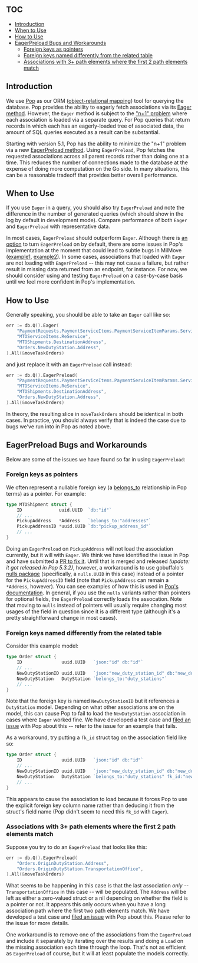 ## TOC

<!-- toc -->

- [Introduction](#introduction)
- [When to Use](#when-to-use)
- [How to Use](#how-to-use)
- [EagerPreload Bugs and Workarounds](#eagerpreload-bugs-and-workarounds)
  * [Foreign keys as pointers](#foreign-keys-as-pointers)
  * [Foreign keys named differently from the related table](#foreign-keys-named-differently-from-the-related-table)
  * [Associations with 3+ path elements where the first 2 path elements match](#associations-with-3-path-elements-where-the-first-2-path-elements-match)

<!-- tocstop -->

## Introduction

We use [Pop](https://github.com/gobuffalo/pop) as our ORM
([object-relational mapping](https://en.wikipedia.org/wiki/Object–relational_mapping)) tool
for querying the database. Pop provides the ability to eagerly fetch associations via its
[Eager method](https://gobuffalo.io/en/docs/db/relations#eager-mode).
However, the `Eager` method is subject to the ["n+1" problem](database.md#excessive-queries-eg-n1-problem)
where each association is loaded via a separate query.  For Pop queries that
return records in which each has an eagerly-loaded tree of associated data, the amount of
SQL queries executed as a result can be substantial.

Starting with version 5.1, Pop has the ability to minimize the "n+1" problem via
a new [EagerPreload method](https://gobuffalo.io/en/docs/db/relations#eagerpreload-mode).
Using `EagerPreload`, Pop fetches the requested associations across
all parent records rather than doing one at a time. This reduces the number of connections made
to the database at the expense of doing more computation on the Go side.  In many
situations, this can be a reasonable tradeoff that provides better overall performance.

## When to Use

If you use `Eager` in a query, you should also try `EagerPreload` and note the difference in
the number of generated queries (which should show in the log by default in development mode).
Compare performance of both `Eager` and `EagerPreload` with representative data.

In most cases, `EagerPreload` should outperform `Eager`.  Although there is
[an option](https://gobuffalo.io/en/docs/db/relations#loading-associations) to turn
`EagerPreload` on by default, there are some issues in Pop's implementation at the moment that could
lead to subtle bugs in MilMove
([example1](https://github.com/gobuffalo/pop/issues/547), [example2](https://github.com/gobuffalo/pop/issues/603)).
In some cases, associations that loaded with `Eager` are not loading with `EagerPreload` -- this may not cause a
failure, but rather result in missing data returned from an endpoint, for instance.  For now, we should
consider using and testing `EagerPreload` on a case-by-case basis until we feel more confident in Pop's
implementation. 

## How to Use

Generally speaking, you should be able to take an `Eager` call like so:

```go
err := db.Q().Eager(
    "PaymentRequests.PaymentServiceItems.PaymentServiceItemParams.ServiceItemParamKey",
    "MTOServiceItems.ReService",
    "MTOShipments.DestinationAddress",
    "Orders.NewDutyStation.Address",
).All(&moveTaskOrders)
```

and just replace it with an `EagerPreload` call instead:

```go
err := db.Q().EagerPreload(
    "PaymentRequests.PaymentServiceItems.PaymentServiceItemParams.ServiceItemParamKey",
    "MTOServiceItems.ReService",
    "MTOShipments.DestinationAddress",
    "Orders.NewDutyStation.Address",
).All(&moveTaskOrders)
```

In theory, the resulting slice in `moveTaskOrders` should be identical in both cases.  In practice,
you should always verify that is indeed the case due to bugs we've run into in Pop as noted above.

## EagerPreload Bugs and Workarounds

Below are some of the issues we have found so far in using `EagerPreload`:

### Foreign keys as pointers

We often represent a nullable foreign key (a
[belongs_to](https://gobuffalo.io/en/docs/db/relations/#available-struct-tags) relationship in Pop terms)
as a pointer.  For example:

```go
type MTOShipment struct {
    ID              uuid.UUID  `db:"id"`
    // ...
    PickupAddress   *Address   `belongs_to:"addresses"`
    PickupAddressID *uuid.UUID `db:"pickup_address_id"`
    // ...
}
```

Doing an `EagerPreload` on `PickupAddress` will not load the association currently,
but it will with `Eager`.
We think we have identified the issue in Pop and have submitted a
[PR to fix it](https://github.com/gobuffalo/pop/pull/602).  Until that is merged and released
_(update: it got released in Pop 5.3.2)_, however,
a workaround is to use gobuffalo's [nulls package](https://github.com/gobuffalo/nulls) (specifically,
a `nulls.UUID` in this case) instead of a pointer for the `PickupAddressID` field (note that `PickupAddress`
can remain a `*Address`, however).  You can see
examples of how this is used in [Pop's documentation](https://gobuffalo.io/en/docs/db/models#nulls-handling).
In general, if you use the `nulls` variants rather than pointers for optional fields, the `EagerPreload`
correctly loads the assocation.
Note that moving to `nulls` instead of pointers will usually require changing most usages of the field in
question since it is a different type (although it's a pretty straightforward change in most cases).

### Foreign keys named differently from the related table

Consider this example model:

```go
type Order struct {
    ID               uuid.UUID   `json:"id" db:"id"`
    // ...
    NewDutyStationID uuid.UUID   `json:"new_duty_station_id" db:"new_duty_station_id"`
    NewDutyStation   DutyStation `belongs_to:"duty_stations"`
    // ...
}
```

Note that the foreign key is named `NewDutyStationID` but it references a `DutyStation` model.  Depending on
what other associations are on the model, this can cause Pop to fail to load the `NewDutyStation` association
in cases where `Eager` worked fine.  We have developed a test case and
[filed an issue](https://github.com/gobuffalo/pop/issues/603)
with Pop about this -- refer to the issue for an example that fails.

As a workaround, try putting a `fk_id` struct tag on the association field like so:

```go
type Order struct {
    ID               uuid.UUID   `json:"id" db:"id"`
    // ...
    NewDutyStationID uuid.UUID   `json:"new_duty_station_id" db:"new_duty_station_id"`
    NewDutyStation   DutyStation `belongs_to:"duty_stations" fk_id:"new_duty_station_id"`
    // ...
}
```

This appears to cause the association to load because it forces Pop to use the explicit foreign key column name
rather than deducing it from the struct's field name (Pop didn't seem to need this `fk_id` with `Eager`).

### Associations with 3+ path elements where the first 2 path elements match

Suppose you try to do an `EagerPreload` that looks like this:

```go
err := db.Q().EagerPreload(
    "Orders.OriginDutyStation.Address",
    "Orders.OriginDutyStation.TransportationOffice",
).All(&moveTaskOrders)
```

What seems to be happening in this case is that the last association *only* -- `TransportationOffice` in this case --
will be populated.  The `Address` will be left as either a zero-valued struct or a nil depending on whether the
field is a pointer or not.  It appears this only occurs when you have a long association path where the first two
path elements match.  We have developed a test case and
[filed an issue](https://github.com/gobuffalo/pop/issues/626)
with Pop about this.  Please refer to the issue for more details.

One workaround is to remove one of the associations from the `EagerPreload` and include it separately by
iterating over the results and doing a `Load` on the missing association each time through the loop.
That's not as efficient as `EagerPreload` of course, but it will at least populate the models correctly.
